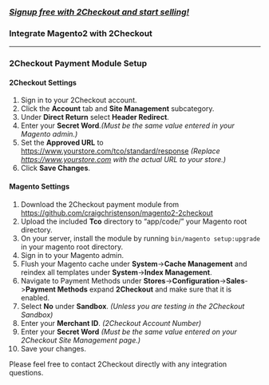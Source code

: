 ### _[Signup free with 2Checkout and start selling!](https://www.2checkout.com/signup)_

### Integrate Magento2 with 2Checkout
----------------------------------------

### 2Checkout Payment Module Setup

#### 2Checkout Settings

1. Sign in to your 2Checkout account.
2. Click the **Account** tab and **Site Management** subcategory.
3. Under **Direct Return** select **Header Redirect**.
4. Enter your **Secret Word**._(Must be the same value entered in your Magento admin.)_
5. Set the **Approved URL** to https://www.yourstore.com/tco/standard/response _(Replace https://www.yourstore.com with the actual URL to your store.)_
6. Click **Save Changes**.

#### Magento Settings

1. Download the 2Checkout payment module from https://github.com/craigchristenson/magento2-2checkout
2. Upload the included **Tco** directory to “app/code/” your Magento root directory.
3. On your server, install the module by running `bin/magento setup:upgrade` in your magento root directory.
3. Sign in to your Magento admin.
4. Flush your Magento cache under **System**->**Cache Management** and reindex all templates under **System**->**Index Management**.
5. Navigate to Payment Methods under **Stores**->**Configuration**->**Sales**->**Payment Methods** expand **2Checkout** and make sure that it is enabled.
6. Select **No** under **Sandbox**. _(Unless you are testing in the 2Checkout Sandbox)_
7. Enter your **Merchant ID**. _(2Checkout Account Number)_
8. Enter your **Secret Word** _(Must be the same value entered on your 2Checkout Site Management page.)_
9. Save your changes.

Please feel free to contact 2Checkout directly with any integration questions.
